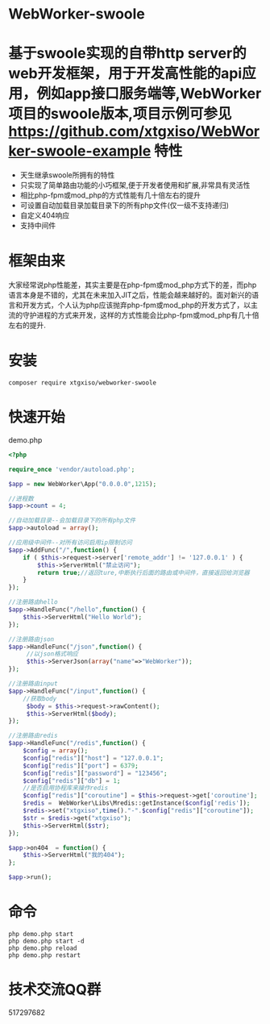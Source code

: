WebWorker-swoole
========

基于swoole实现的自带http server的web开发框架，用于开发高性能的api应用，例如app接口服务端等,WebWorker项目的swoole版本,项目示例可参见 https://github.com/xtgxiso/WebWorker-swoole-example 
特性
========
* 天生继承swoole所拥有的特性
* 只实现了简单路由功能的小巧框架,便于开发者使用和扩展,非常具有灵活性
* 相比php-fpm或mod_php的方式性能有几十倍左右的提升
* 可设置自动加载目录加载目录下的所有php文件(仅一级不支持递归)
* 自定义404响应
* 支持中间件

框架由来
========
大家经常说php性能差，其实主要是在php-fpm或mod_php方式下的差，而php语言本身是不错的，尤其在未来加入JIT之后，性能会越来越好的。面对新兴的语言和开发方式，个人认为php应该抛弃php-fpm或mod_php的开发方式了，以主流的守护进程的方式来开发，这样的方式性能会比php-fpm或mod_php有几十倍左右的提升.

安装
========

```
composer require xtgxiso/webworker-swoole
```

快速开始
======
demo.php
```php
<?php

require_once 'vendor/autoload.php';

$app = new WebWorker\App("0.0.0.0",1215);

//进程数
$app->count = 4;

//自动加载目录--会加载目录下的所有php文件
$app->autoload = array();

//应用级中间件--对所有访问启用ip限制访问
$app->AddFunc("/",function() {
    if ( $this->request->server['remote_addr'] != '127.0.0.1' ) {
        $this->ServerHtml("禁止访问");
        return true;//返回ture,中断执行后面的路由或中间件，直接返回给浏览器
    }   
});

//注册路由hello
$app->HandleFunc("/hello",function() {
    $this->ServerHtml("Hello World");
});

//注册路由json
$app->HandleFunc("/json",function() {
     //以json格式响应
     $this->ServerJson(array("name"=>"WebWorker"));
});

//注册路由input
$app->HandleFunc("/input",function() {
    //获取body
     $body = $this->request->rawContent();
     $this->ServerHtml($body);
});

//注册路由redis
$app->HandleFunc("/redis",function() {
    $config = array();
    $config["redis"]["host"] = "127.0.0.1";
    $config["redis"]["port"] = 6379;
    $config["redis"]["password"] = "123456";
    $config["redis"]["db"] = 1; 
    //是否启用协程库来操作redis
    $config["redis"]["coroutine"] = $this->request->get['coroutine'];
    $redis =  WebWorker\Libs\Mredis::getInstance($config['redis']); 
    $redis->set("xtgxiso",time()."-".$config["redis"]["coroutine"]);
    $str = $redis->get("xtgxiso");
    $this->ServerHtml($str);
});

$app->on404  = function() {
    $this->ServerHtml("我的404");
};

$app->run();
```

命令
========

```
php demo.php start 
php demo.php start -d
php demo.php reload
php demo.php restart
```

技术交流QQ群
========
517297682
